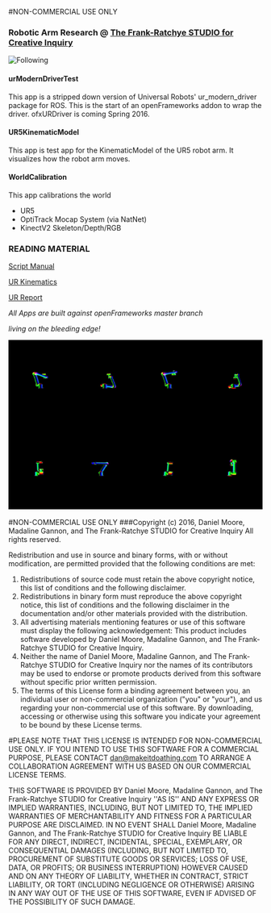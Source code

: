 #NON-COMMERCIAL USE ONLY
### Robotic Arm Research @ [The Frank-Ratchye STUDIO for Creative Inquiry](http://studioforcreativeinquiry.org/)

![Following](data/mocap-follow.gif)



#### urModernDriverTest

This app is a stripped down version of Universal Robots' ur_modern_driver package for ROS. This is the start of an openFrameworks addon to wrap the driver.
ofxURDriver is coming Spring 2016.

#### UR5KinematicModel

This app is test app for the KinematicModel of the UR5 robot arm.  It visualizes how the robot arm moves.

#### WorldCalibration 

This app calibrations the world

- UR5
- OptiTrack Mocap System (via NatNet)
- KinectV2 Skeleton/Depth/RGB

### READING MATERIAL
[Script Manual](https://s3-eu-west-1.amazonaws.com/ur-support-site/18679/scriptmanual_en.pdf)

[UR Kinematics](https://smartech.gatech.edu/bitstream/handle/1853/50782/ur_kin_tech_report_1.pdf)

[UR Report](http://orbit.dtu.dk/files/117833332/Universal_Robot_report.pdf)

_All Apps are built against openFrameworks master branch_

_living on the bleeding edge!_
 
![KinematicModel](data/ezgif.com-video-to-gif%20(1).gif)

#NON-COMMERCIAL USE ONLY
###Copyright (c) 2016, Daniel Moore, Madaline Gannon, and The Frank-Ratchye STUDIO for Creative Inquiry
All rights reserved.

Redistribution and use in source and binary forms, with or without
modification, are permitted provided that the following conditions are met:
1. Redistributions of source code must retain the above copyright
   notice, this list of conditions and the following disclaimer.
2. Redistributions in binary form must reproduce the above copyright
   notice, this list of conditions and the following disclaimer in the
   documentation and/or other materials provided with the distribution.
3. All advertising materials mentioning features or use of this software
   must display the following acknowledgement:
   This product includes software developed by Daniel Moore, Madaline Gannon, and The Frank-Ratchye STUDIO for Creative Inquiry.
4. Neither the name of Daniel Moore, Madaline Gannon, and The Frank-Ratchye STUDIO for Creative Inquiry 
   nor the names of its contributors may be used to endorse or promote products
   derived from this software without specific prior written permission.
5. The terms of this License form a binding agreement between you, an individual user or non-commercial organization ("you" or "your"), and us  
   regarding your non-commercial use of this software. By downloading, accessing or otherwise using this software you indicate your agreement to be bound by these License terms.

#PLEASE NOTE THAT THIS LICENSE IS INTENDED FOR NON-COMMERCIAL USE ONLY. IF YOU INTEND TO USE THIS SOFTWARE FOR A COMMERCIAL PURPOSE, PLEASE CONTACT dan@makeitdoathing.com TO ARRANGE A COLLABORATION AGREEMENT WITH US BASED ON OUR COMMERCIAL LICENSE TERMS.


THIS SOFTWARE IS PROVIDED BY Daniel Moore, Madaline Gannon, 
and The Frank-Ratchye STUDIO for Creative Inquiry ''AS IS'' AND ANY
EXPRESS OR IMPLIED WARRANTIES, INCLUDING, BUT NOT LIMITED TO, THE IMPLIED
WARRANTIES OF MERCHANTABILITY AND FITNESS FOR A PARTICULAR PURPOSE ARE
DISCLAIMED. IN NO EVENT SHALL Daniel Moore, Madaline Gannon, 
and The Frank-Ratchye STUDIO for Creative Inquiry BE LIABLE FOR ANY
DIRECT, INDIRECT, INCIDENTAL, SPECIAL, EXEMPLARY, OR CONSEQUENTIAL DAMAGES
(INCLUDING, BUT NOT LIMITED TO, PROCUREMENT OF SUBSTITUTE GOODS OR SERVICES;
LOSS OF USE, DATA, OR PROFITS; OR BUSINESS INTERRUPTION) HOWEVER CAUSED AND
ON ANY THEORY OF LIABILITY, WHETHER IN CONTRACT, STRICT LIABILITY, OR TORT
(INCLUDING NEGLIGENCE OR OTHERWISE) ARISING IN ANY WAY OUT OF THE USE OF THIS
SOFTWARE, EVEN IF ADVISED OF THE POSSIBILITY OF SUCH DAMAGE.
